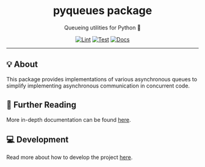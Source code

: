 <h1 align="center">pyqueues package</h1>

<div align="center">

Queueing utilities for Python 🐍

[![Lint](https://github.com/radio-aktywne/package-pyqueues/actions/workflows/lint.yaml/badge.svg)](https://github.com/radio-aktywne/package-pyqueues/actions/workflows/lint.yaml)
[![Test](https://github.com/radio-aktywne/package-pyqueues/actions/workflows/test.yaml/badge.svg)](https://github.com/radio-aktywne/package-pyqueues/actions/workflows/test.yaml)
[![Docs](https://github.com/radio-aktywne/package-pyqueues/actions/workflows/docs.yaml/badge.svg)](https://github.com/radio-aktywne/package-pyqueues/actions/workflows/docs.yaml)

</div>

---

## 💡 About

This package provides implementations of various asynchronous queues
to simplify implementing asynchronous communication in concurrent code.

## 📄 Further Reading

More in-depth documentation can be found
[here](https://radio-aktywne.github.io/package-pyqueues).

## 💻 Development

Read more about how to develop the project
[here](https://github.com/radio-aktywne/package-pyqueues/blob/main/CONTRIBUTING.md).
